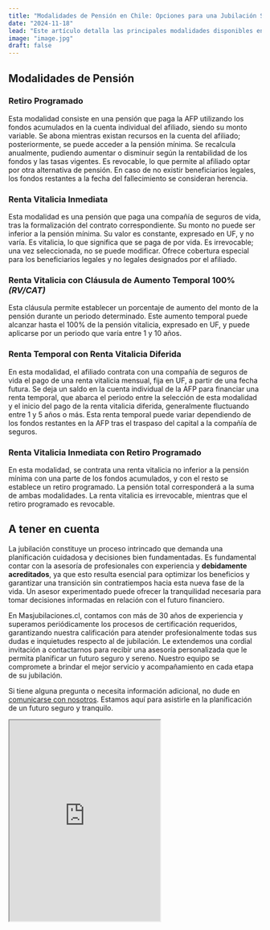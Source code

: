 ```yaml
---
title: "Modalidades de Pensión en Chile: Opciones para una Jubilación Segura"
date: "2024-11-18"
lead: "Este artículo detalla las principales modalidades disponibles en Chile, incluyendo el Retiro Programado y las Rentas Vitalicias, así como sus características, beneficios y consideraciones. Comprender estas opciones permitirá a los afiliados tomar decisiones informadas que se alineen con sus necesidades financieras y expectativas de vida."
image: "image.jpg"
draft: false
---
```


## Modalidades de Pensión

### Retiro Programado

Esta modalidad consiste en una pensión que paga la AFP utilizando los fondos acumulados en la cuenta individual del afiliado, siendo su monto variable.
Se abona mientras existan recursos en la cuenta del afiliado; posteriormente, se puede acceder a la pensión mínima.
Se recalcula anualmente, pudiendo aumentar o disminuir según la rentabilidad de los fondos y las tasas vigentes.
Es revocable, lo que permite al afiliado optar por otra alternativa de pensión.
En caso de no existir beneficiarios legales, los fondos restantes a la fecha del fallecimiento se consideran herencia.

### Renta Vitalicia Inmediata

Esta modalidad es una pensión que paga una compañía de seguros de vida, tras la formalización del contrato correspondiente.
Su monto no puede ser inferior a la pensión mínima.
Su valor es constante, expresado en UF, y no varía.
Es vitalicia, lo que significa que se paga de por vida.
Es irrevocable; una vez seleccionada, no se puede modificar.
Ofrece cobertura especial para los beneficiarios legales y no legales designados por el afiliado.

### Renta Vitalicia con Cláusula de Aumento Temporal 100% *(RV/CAT)*

Esta cláusula permite establecer un porcentaje de aumento del monto de la pensión durante un periodo determinado. Este aumento temporal puede alcanzar hasta el 100% de la pensión vitalicia, expresado en UF, y puede aplicarse por un periodo que varía entre 1 y 10 años.

### Renta Temporal con Renta Vitalicia Diferida

En esta modalidad, el afiliado contrata con una compañía de seguros de vida el pago de una renta vitalicia mensual, fija en UF, a partir de una fecha futura.
Se deja un saldo en la cuenta individual de la AFP para financiar una renta temporal, que abarca el periodo entre la selección de esta modalidad y el inicio del pago de la renta vitalicia diferida, generalmente fluctuando entre 1 y 5 años o más.
Esta renta temporal puede variar dependiendo de los fondos restantes en la AFP tras el traspaso del capital a la compañía de seguros.

### Renta Vitalicia Inmediata con Retiro Programado

En esta modalidad, se contrata una renta vitalicia no inferior a la pensión mínima con una parte de los fondos acumulados, y con el resto se establece un retiro programado.
La pensión total corresponderá a la suma de ambas modalidades.
La renta vitalicia es irrevocable, mientras que el retiro programado es revocable.

## A tener en cuenta
La jubilación constituye un proceso intrincado que demanda una planificación cuidadosa y decisiones bien fundamentadas. Es fundamental contar con la asesoría de profesionales con experiencia y **debidamente acreditados**, ya que esto resulta esencial para optimizar los beneficios y garantizar una transición sin contratiempos hacia esta nueva fase de la vida. Un asesor experimentado puede ofrecer la tranquilidad necesaria para tomar decisiones informadas en relación con el futuro financiero.

En Masjubilaciones.cl, contamos con más de 30 años de experiencia y superamos periódicamente los procesos de certificación requeridos, garantizando nuestra calificación para atender profesionalmente todas sus dudas e inquietudes respecto al de jubilación. Le extendemos una cordial invitación a contactarnos para recibir una asesoría personalizada que le permita planificar un futuro seguro y sereno. Nuestro equipo se compromete a brindar el mejor servicio y acompañamiento en cada etapa de su jubilación.

Si tiene alguna pregunta o necesita información adicional, no dude en [ comunicarse con nosotros](#contacto). Estamos aquí para asistirle en la planificación de un futuro seguro y tranquilo.

<iframe class="tiktok-embed rounded shadow-md w-full" height="400" width="300" src="https://www.tiktok.com/player/v1/7435047973433642296?&music_info=1&description=1&controls=1&autoplay=1" allow="fullscreen" title="TikTok @Masjubilaciones - Modalidades de Pensión">
@Masjubilaciones en TikTok
</iframe>